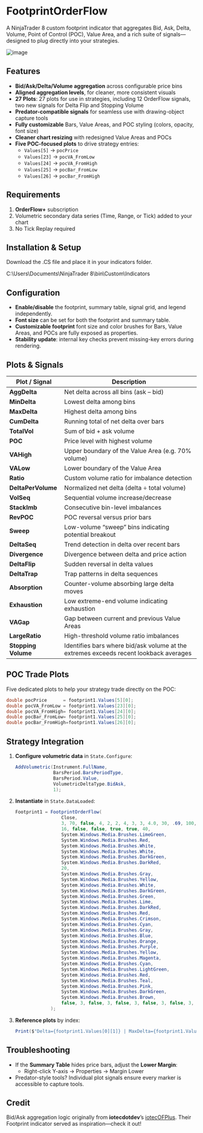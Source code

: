 # FootprintOrderFlow

A NinjaTrader 8 custom footprint indicator that aggregates Bid, Ask, Delta, Volume, Point of Control (POC), Value Area, and a rich suite of signals—designed to plug directly into your strategies.

![image](https://github.com/user-attachments/assets/dd6e2d4d-2452-4bc1-92c2-026c195124e5)

## Features

- **Bid/Ask/Delta/Volume aggregation** across configurable price bins  
- **Aligned aggregation levels**, for cleaner, more consistent visuals  
- **27 Plots**: 27 plots for use in strategies, including 12 OrderFlow signals, two new signals for Delta Flip and Stopping Volume
- **Predator-compatible signals** for seamless use with drawing-object capture tools  
- **Fully customizable** Bars, Value Areas, and POC styling (colors, opacity, font size)  
- **Cleaner chart resizing** with redesigned Value Areas and POCs  
- **Five POC-focused plots** to drive strategy entries:  
  - `Values[5]` → `pocPrice`  
  - `Values[23]` → `pocVA_FromLow`  
  - `Values[24]` → `pocVA_FromHigh`  
  - `Values[25]` → `pocBar_FromLow`  
  - `Values[26]` → `pocBar_FromHigh`

## Requirements

1. **OrderFlow+** subscription  
2. Volumetric secondary data series (Time, Range, or Tick) added to your chart  
3. No Tick Replay required  

## Installation & Setup

Download the .CS file and place it in your indicators folder.

C:\Users<your user name>\Documents\NinjaTrader 8\bin\Custom\Indicators

## Configuration

- **Enable/disable** the footprint, summary table, signal grid, and legend independently.  
- **Font size** can be set for both the footprint and summary table.  
- **Customizable footprint** font size and color brushes for Bars, Value Areas, and POCs are fully exposed as properties.  
- **Stability update**: internal key checks prevent missing-key errors during rendering.

## Plots & Signals

| Plot / Signal      | Description                                                                                |
|--------------------|--------------------------------------------------------------------------------------------|
| **AggDelta**       | Net delta across all bins (ask – bid)                                                       |
| **MinDelta**       | Lowest delta among bins                                                                     |
| **MaxDelta**       | Highest delta among bins                                                                    |
| **CumDelta**       | Running total of net delta over bars                                                        |
| **TotalVol**       | Sum of bid + ask volume                                                                      |
| **POC**            | Price level with highest volume                                                             |
| **VAHigh**         | Upper boundary of the Value Area (e.g. 70% volume)                                          |
| **VALow**          | Lower boundary of the Value Area                                                            |
| **Ratio**          | Custom volume ratio for imbalance detection                                                 |
| **DeltaPerVolume** | Normalized net delta (delta ÷ total volume)                                                 |
| **VolSeq**         | Sequential volume increase/decrease                                                         |
| **StackImb**       | Consecutive bin-level imbalances                                                            |
| **RevPOC**         | POC reversal versus prior bars                                                              |
| **Sweep**          | Low-volume “sweep” bins indicating potential breakout                                      |
| **DeltaSeq**       | Trend detection in delta over recent bars                                                   |
| **Divergence**     | Divergence between delta and price action                                                   |
| **DeltaFlip**      | Sudden reversal in delta values                                                             |
| **DeltaTrap**      | Trap patterns in delta sequences                                                            |
| **Absorption**     | Counter-volume absorbing large delta moves                                                  |
| **Exhaustion**     | Low extreme-end volume indicating exhaustion                                                |
| **VAGap**          | Gap between current and previous Value Areas                                                |
| **LargeRatio**     | High-threshold volume ratio imbalances                                                       |
| **Stopping Volume**| Identifies bars where bid/ask volume at the extremes exceeds recent lookback averages       |

## POC Trade Plots

Five dedicated plots to help your strategy trade directly on the POC:

```csharp
double pocPrice      = footprint1.Values[5][0];
double pocVA_FromLow = footprint1.Values[23][0];
double pocVA_FromHigh= footprint1.Values[24][0];
double pocBar_FromLow= footprint1.Values[25][0];
double pocBar_FromHigh=footprint1.Values[26][0];
```

## Strategy Integration

1. **Configure volumetric data** in `State.Configure`:
   ```csharp
   AddVolumetric(Instrument.FullName,
                 BarsPeriod.BarsPeriodType,
                 BarsPeriod.Value,
                 VolumetricDeltaType.BidAsk,
                 1);
   ```
2. **Instantiate** in `State.DataLoaded`:
   ```csharp
   Footprint1 = FootprintOrderFlow(
				    Close,
				    3, 70, false, 4, 2, 2, 4, 3, 3, 4.0, 30, .69, 100, 300, 2000, 8, 8,
				    16, false, false, true, true, 40,
					System.Windows.Media.Brushes.LimeGreen,
					System.Windows.Media.Brushes.Red,
					System.Windows.Media.Brushes.White,
					System.Windows.Media.Brushes.White,
					System.Windows.Media.Brushes.DarkGreen,
					System.Windows.Media.Brushes.DarkRed,
					20,
					System.Windows.Media.Brushes.Gray,
					System.Windows.Media.Brushes.Yellow,
					System.Windows.Media.Brushes.White,
				    System.Windows.Media.Brushes.DarkGreen,
				    System.Windows.Media.Brushes.Green,
				    System.Windows.Media.Brushes.Lime,
				    System.Windows.Media.Brushes.DarkRed,
				    System.Windows.Media.Brushes.Red,
				    System.Windows.Media.Brushes.Crimson,
				    System.Windows.Media.Brushes.Cyan,
				    System.Windows.Media.Brushes.Gray,					
				    System.Windows.Media.Brushes.Blue,
				    System.Windows.Media.Brushes.Orange,
				    System.Windows.Media.Brushes.Purple,
				    System.Windows.Media.Brushes.Yellow,
				    System.Windows.Media.Brushes.Magenta,
				    System.Windows.Media.Brushes.Cyan,
				    System.Windows.Media.Brushes.LightGreen,
				    System.Windows.Media.Brushes.Red,
				    System.Windows.Media.Brushes.Teal,
				    System.Windows.Media.Brushes.Pink,
					System.Windows.Media.Brushes.DarkGreen,
				    System.Windows.Media.Brushes.Brown,
				    false, 3, false, 3, false, 3, false, 3, false, 3, false, 3, false, 3, false, 3, false, 3, false, 3, false, 3, false, 3
				);
   ```
3. **Reference plots** by index:
   ```csharp
   Print($"Delta={footprint1.Values[0][1]} | MaxDelta={footprint1.Values[2][1]} | …");
   ```

## Troubleshooting

- If the **Summary Table** hides price bars, adjust the **Lower Margin**:
  - Right-click Y-axis → Properties → Margin Lower  
- Predator-style tools? Individual plot signals ensure every marker is accessible to capture tools.

## Credit

Bid/Ask aggregation logic originally from **iotecdotdev**’s [iotecOFPlus](https://github.com/iotecdotdev/iotecOFPlus). Their Footprint indicator served as inspiration—check it out!
